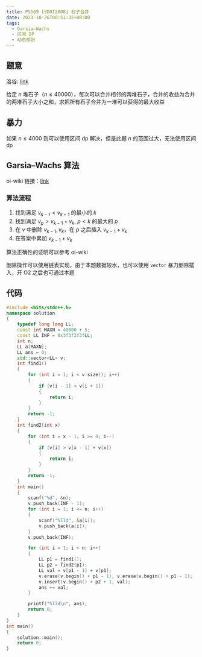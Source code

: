 ```yaml
---
title: P5569 [SDOI2008] 石子合并
date: 2023-10-26T08:51:32+08:00
tags:
  - Garsia–Wachs
  - 区间 DP
  - 动态规划
---
```

## 题意

洛谷: [link](https://www.luogu.com.cn/problem/P5569)

给定 $n$ 堆石子（$n \le 40000$），每次可以合并相邻的两堆石子，合并的收益为合并的两堆石子大小之和，求把所有石子合并为一堆可以获得的最大收益

## 暴力

如果 $n \le 4000$ 则可以使用区间 dp 解决，但是此题 $n$ 的范围过大，无法使用区间 dp

## Garsia–Wachs 算法

oi-wiki 链接：[link](https://oi-wiki.net/misc/garsia-wachs/)

### 算法流程

1. 找到满足 $v_{k - 1} < v_{k + 1}$ 的最小的 $k$
2. 找到满足 $v_p > v_{k - 1} + v_{k}, \ p < k$ 的最大的 $p$
3. 在 $v$ 中删除 $v_{k - 1}, v_{k}$，在 $p$ 之后插入 $v_{k - 1} + v_k$
4. 在答案中累加 $v_{k - 1} + v_{k}$

算法正确性的证明可以参考 oi-wiki

删除操作可以使用链表实现，由于本题数据较水，也可以使用 `vector` 暴力删除插入，开 O2 之后也可通过本题

## 代码

```cpp
#include <bits/stdc++.h>
namespace solution
{
    typedef long long LL;
    const int MAXN = 40000 + 5;
    const LL INF = 0x3f3f3f3fLL;
    int n;
    LL a[MAXN];
    LL ans = 0;
    std::vector<LL> v;
    int find1()
    {
        for (int i = 1; i < v.size(); i++)
        {
            if (v[i - 1] < v[i + 1])
            {
                return i;
            }
        }
        return -1;
    }
    int find2(int x)
    {
        for (int i = x - 1; i >= 0; i--)
        {
            if (v[i] > v[x - 1] + v[x])
            {
                return i;
            }
        }
        return -1;
    }
    int main()
    {
        scanf("%d", &n);
        v.push_back(INF - 1);
        for (int i = 1; i <= n; i++)
        {
            scanf("%lld", &a[i]);
            v.push_back(a[i]);
        }
        v.push_back(INF);

        for (int i = 1; i < n; i++)
        {
            LL p1 = find1();
            LL p2 = find2(p1);
            LL val = v[p1 - 1] + v[p1];
            v.erase(v.begin() + p1 - 1), v.erase(v.begin() + p1 - 1);
            v.insert(v.begin() + p2 + 1, val);
            ans += val;
        }

        printf("%lld\n", ans);
        return 0;
    }
}
int main()
{
    solution::main();
    return 0;
}
```
